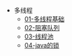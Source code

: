 * 多线程
  * [01-多线程基础](java/java-base/04-java-多线程/01-多线程基础.md)
  * [02-阻塞队列](java/java-base/04-java-多线程/02-阻塞队列.md)
  * [03-线程池](java/java-base/04-java-多线程/03-线程池.md)
  * [04-java的锁](java/java-base/04-java-多线程/04-java的锁.md)
